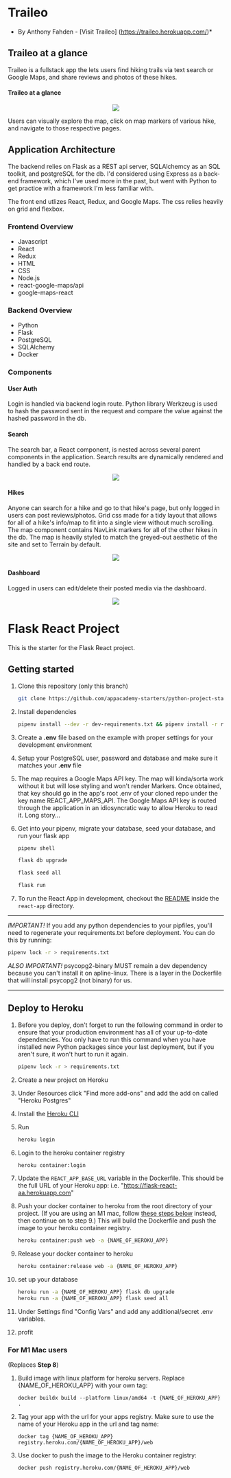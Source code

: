# Traileo
* By Anthony Fahden - [Visit Traileo] (https://traileo.herokuapp.com/)*

## Traileo at a glance

Traileo is a fullstack app the lets users find hiking trails via text search or Google Maps, and share reviews and photos of these hikes.

#### Traileo at a glance
<p align="center">
  <a href="https://user-images.githubusercontent.com/33510714/147784660-3d2f6997-0d3a-4a53-b245-e0f523ccde56.png" target="_blank"><img src="https://user-images.githubusercontent.com/33510714/147784660-3d2f6997-0d3a-4a53-b245-e0f523ccde56.png"
  /></a>
  <br> 
</p>

Users can visually explore the map, click on map markers of various hike, and navigate to those respective pages.

## Application Architecture

The backend relies on Flask as a REST api server, SQLAlchemcy as an SQL toolkit, and postgreSQL for the db. I'd considered using Express as a back-end framework, which I've used more in the past, but went with Python to get practice with a framework I'm less familiar with.

The front end utlizes React, Redux, and Google Maps. The css relies heavily on grid and flexbox.

### Frontend Overview
- Javascript
- React
- Redux
- HTML
- CSS
- Node.js
- react-google-maps/api
- google-maps-react

### Backend Overview
- Python
- Flask
- PostgreSQL
- SQLAlchemy
- Docker

### Components

#### User Auth

Login is handled via backend login route. Python library Werkzeug is used to hash the password sent in the request and compare the value against the hashed password in the db.

#### Search

The search bar, a React component, is nested across several parent components in the application. Search results are dynamically rendered and handled by a back end route. 

<p align="center">
  <a href="https://user-images.githubusercontent.com/33510714/147787460-f6dc8478-2a58-40e5-88d2-b871635c6435.png" target="_blank"><img src="https://user-images.githubusercontent.com/33510714/147787460-f6dc8478-2a58-40e5-88d2-b871635c6435.png"
  /></a>
  <br> 
</p>

#### Hikes

Anyone can search for a hike and go to that hike's page, but only logged in users can post reviews/photos. Grid css made for a tidy layout that allows for all of a hike's info/map to fit into a single view without much scrolling. The map component contains NavLink markers for all of the other hikes in the db. The map is heavily styled to match the greyed-out aesthetic of the site and set to Terrain by default.

<p align="center">
  <a href="https://user-images.githubusercontent.com/33510714/147784660-3d2f6997-0d3a-4a53-b245-e0f523ccde56.png" target="_blank"><img src="https://user-images.githubusercontent.com/33510714/147784660-3d2f6997-0d3a-4a53-b245-e0f523ccde56.png"
  /></a>
  <br> 
</p>


#### Dashboard

Logged in users can edit/delete their posted media via the dashboard.

<p align="center">
  <a href="https://user-images.githubusercontent.com/33510714/147788176-13b26123-34cd-4e57-b3a2-85ffb6747010.png" target="_blank"><img src="https://user-images.githubusercontent.com/33510714/147788176-13b26123-34cd-4e57-b3a2-85ffb6747010.png"
  /></a>
  <br> 
</p>





# Flask React Project

This is the starter for the Flask React project.

## Getting started

1. Clone this repository (only this branch)

   ```bash
   git clone https://github.com/appacademy-starters/python-project-starter.git
   ```

2. Install dependencies

      ```bash
      pipenv install --dev -r dev-requirements.txt && pipenv install -r requirements.txt
      ```

3. Create a **.env** file based on the example with proper settings for your
   development environment
4. Setup your PostgreSQL user, password and database and make sure it matches your **.env** file

5. The map requires a Google Maps API key. The map will kinda/sorta work without it but will lose styling and won't render Markers. Once obtained, that key should go in the app's root .env of your cloned repo under the key name REACT_APP_MAPS_API. The Google Maps API key is routed through the application in an idiosyncratic way to allow Heroku to read it. Long story...

6. Get into your pipenv, migrate your database, seed your database, and run your flask app

   ```bash
   pipenv shell
   ```

   ```bash
   flask db upgrade
   ```

   ```bash
   flask seed all
   ```

   ```bash
   flask run
   ```

6. To run the React App in development, checkout the [README](./react-app/README.md) inside the `react-app` directory.

***
*IMPORTANT!*
   If you add any python dependencies to your pipfiles, you'll need to regenerate your requirements.txt before deployment.
   You can do this by running:

   ```bash
   pipenv lock -r > requirements.txt
   ```

*ALSO IMPORTANT!*
   psycopg2-binary MUST remain a dev dependency because you can't install it on apline-linux.
   There is a layer in the Dockerfile that will install psycopg2 (not binary) for us.
***

## Deploy to Heroku

1. Before you deploy, don't forget to run the following command in order to
ensure that your production environment has all of your up-to-date
dependencies. You only have to run this command when you have installed new
Python packages since your last deployment, but if you aren't sure, it won't
hurt to run it again.

   ```bash
   pipenv lock -r > requirements.txt
   ```

2. Create a new project on Heroku
3. Under Resources click "Find more add-ons" and add the add on called "Heroku Postgres"
4. Install the [Heroku CLI](https://devcenter.heroku.com/articles/heroku-command-line)
5. Run

   ```bash
   heroku login
   ```

6. Login to the heroku container registry

   ```bash
   heroku container:login
   ```

7. Update the `REACT_APP_BASE_URL` variable in the Dockerfile.
   This should be the full URL of your Heroku app: i.e. "https://flask-react-aa.herokuapp.com"
8. Push your docker container to heroku from the root directory of your project.
   (If you are using an M1 mac, follow [these steps below](#for-m1-mac-users) instead, then continue on to step 9.)
   This will build the Dockerfile and push the image to your heroku container registry.

   ```bash
   heroku container:push web -a {NAME_OF_HEROKU_APP}
   ```

9. Release your docker container to heroku

      ```bash
      heroku container:release web -a {NAME_OF_HEROKU_APP}
      ```

10. set up your database

      ```bash
      heroku run -a {NAME_OF_HEROKU_APP} flask db upgrade
      heroku run -a {NAME_OF_HEROKU_APP} flask seed all
      ```

11. Under Settings find "Config Vars" and add any additional/secret .env
variables.

12. profit

### For M1 Mac users

(Replaces **Step 8**)

1. Build image with linux platform for heroku servers. Replace
{NAME_OF_HEROKU_APP} with your own tag:

   ```bash=
   docker buildx build --platform linux/amd64 -t {NAME_OF_HEROKU_APP} .
   ```

2. Tag your app with the url for your apps registry. Make sure to use the name
of your Heroku app in the url and tag name:

   ```bash=2
   docker tag {NAME_OF_HEROKU_APP} registry.heroku.com/{NAME_OF_HEROKU_APP}/web
   ```

3. Use docker to push the image to the Heroku container registry:

   ```bash=3
   docker push registry.heroku.com/{NAME_OF_HEROKU_APP}/web
   ```
